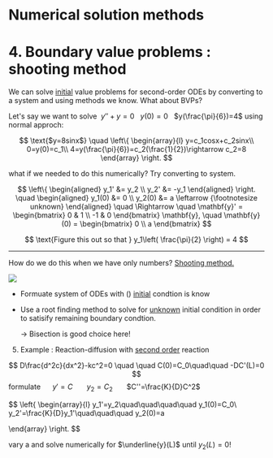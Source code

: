 # Numerical solution methods
# 4. Boundary value problems : shooting method


 We can solve <u> initial</u> value problems for second-order ODEs by converting to a system and using methods we know. What about BVPs?


Let's say we want to solve&nbsp; $y''+y=0$ &nbsp; $y(0)=0$ &nbsp; $y(\frac{\pi}{6})=4$
    using normal approch:
   
$$
\text{$y=8sinx$} \quad
\left\{
\begin{array}{l}
y=c_1cosx+c_2sinx\\
0=y(0)=c_1\\
4=y(\frac{\pi}{6})=c_2(\frac{1}{2})\rightarrow c_2=8
\end{array}
\right.
$$


 what if we needed to do this numerically? Try converting to system.


$$
\left\{
\begin{aligned}
y_1' &= y_2 \\
y_2' &= -y_1
\end{aligned}
\right.
\quad
\begin{aligned}
y_1(0) &= 0 \\
y_2(0) &= a  \leftarrow {\footnotesize unknown}
\end{aligned}
\quad \Rightarrow \quad
\mathbf{y}' =
\begin{bmatrix}
0 & 1 \\
-1 & 0
\end{bmatrix}
\mathbf{y}, \quad
\mathbf{y}(0) =
\begin{bmatrix}
0 \\
a
\end{bmatrix}
$$


$$
\text{Figure this out so that } y_1\left( \frac{\pi}{2} \right) = 4
$$


------
How do we do this when we have only numbers? <u>Shooting method.</u>

![](./images/grapofline3.jpg)
- Formuate system of ODEs with () <u>initial</u> condtion is know


- Use a root finding method to solve for <u>unknown</u> initial condition in order to satisify remaining boundary condtion.


    → Bisection is good choice here!


5. Example : Reaction-diffusion with <u>second order</u> reaction


$$
D\frac{d^2c}{dx^2}-kc^2=0 \quad \quad C(0)=C_0\quad\quad -DC'(L)=0
$$
formulate&nbsp; &nbsp; &nbsp; $y'=C$ &nbsp; &nbsp; &nbsp; $y_2=C_2$ &nbsp; &nbsp; &nbsp; $C''=\frac{K}{D}C^2$


$$
\left\{
\begin{array}{l}
y_1'=y_2\quad\quad\quad\quad y_1(0)=C_0\\
y_2'=\frac{K}{D}y_1'\quad\quad\quad y_2(0)=a


\end{array}
\right.
$$


vary a and solve numerically for $\underline{y}(L)$ until $y_2(L)=0$!